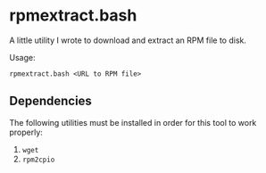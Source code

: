 rpmextract.bash
===============

A little utility I wrote to download and extract an RPM file to disk.

Usage:

    rpmextract.bash <URL to RPM file>

Dependencies
------------

The following utilities must be installed in order for this tool to work properly:

1. ```wget```
1. ```rpm2cpio```
